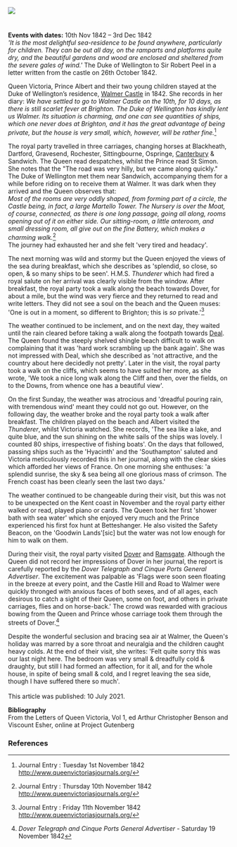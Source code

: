 <a href="https://www.kent-maps.online"><img src="https://www.kent-maps.online/juncture/ve-button.png"></a>
<param ve-config title="Queen Victoria at Walmer Castle" author="Michelle Crowther" layout="vtl" banner="https://raw.githubusercontent.com/kent-map/images/main/banners/19c.jpg">

<param ve-entity eid="Q2543161" aliases="Walmer Castle">
<param ve-entity eid="Q179224"  aliases="Dover">
<param ve-entity eid="Q736439" aliases="Ramsgate">

#

**Events with dates:** 10th Nov 1842 – 3rd Dec 1842   
_'It is the most delightful sea-residence to be found anywhere, particularly for children. They can be out all day, on the ramparts and platforms quite dry, and the beautiful gardens and wood are enclosed and sheltered from the severe gales of wind.'_ The Duke of Wellington to Sir Robert Peel in a letter written from the castle on 26th October 1842.
<param ve-image url="https://upload.wikimedia.org/wikipedia/commons/3/3a/Walmer_Castle_aerial_view.jpg" label="Walmer Castle Aerial View" attribution="Lieven Smits, CC BY-SA 3.0, via Wikimedia Commons">

Queen Victoria, Prince Albert and their two young children stayed at the Duke of Wellington’s residence, [Walmer Castle](https://www.english-heritage.org.uk/visit/places/walmer-castle-and-gardens/) in 1842. She records in her diary:
_We have settled to go to Walmer Castle on the 10th, for 10 days, as there is still scarlet fever at Brighton. The Duke of Wellington has kindly lent us Walmer. Its situation is charming, and one can see quantities of ships, which one never does at Brighton, and it has the great advantage of being private, but the house is very small, which, however, will be rather fine._[^ref1]
<param ve-image url="https://upload.wikimedia.org/wikipedia/commons/f/f4/Portrait_of_the_Duke_of_Wellington%2C_1844.jpg" label="Duke of Wellington, 1844" attribution="Antoine Claudet, Public domain, via Wikimedia Commons">

The royal party travelled in three carriages, changing horses at Blackheath, Dartford, Gravesend, Rochester, Sittingbourne, Ospringe, [Canterbury](/19c/19c-canterbury) & Sandwich. The Queen read despatches, whilst the Prince read St Simon. She notes that the "The road was very hilly, but we came along quickly." The Duke of Wellington met them near Sandwich, accompanying them for a while before riding on to receive them at Walmer. It was dark when they arrived and the Queen observes that:    
_Most of the rooms are very oddly shaped, from forming part of a circle, the Castle being, in fact, a large Martello Tower. The Nursery is over the Moat, of course, connected, as there is one long passage, going all along, rooms opening out of it on either side. Our sitting-room, a little anteroom, and small dressing room, all give out on the fine Battery, which makes a charming walk._[^ref2]   
The journey had exhausted her and she felt 'very tired and headacy'.
<param ve-image url="https://upload.wikimedia.org/wikipedia/commons/6/65/Walmer_Castle%2C_Walmer.JPG" label="Walmer Castle" attribution="Nessy-Pic, CC BY-SA 4.0, via Wikimedia Commons">

The next morning was wild and stormy but the Queen enjoyed the views of the sea during breakfast, which she describes as 'splendid, so close, so open, & so many ships to be seen'. H.M.S. _Thunderer_ which had fired a royal salute on her arrival was clearly visible from the window. After breakfast, the royal party took a walk along the beach towards Dover, for about a mile, but the wind was very fierce and they returned to read and write letters. They did not see a soul on the beach and the Queen muses: 'One is out in a moment, so different to Brighton; this is _so_ private.'[^ref3] 
<param ve-image url="https://upload.wikimedia.org/wikipedia/commons/c/c2/Ebenezer_Landells_-_The_Thunderer%2C_Man-of-War_firing_a_Royal_Salute_on_her_Majesties_arrival_at_Walmer_Castle_-_1842.jpg" label="H.M.S Thunderer firing a Royal Salute on her Majesties arrival at Walmer Castle" attribution="Ebenezer Landells, Public domain, via Wikimedia Commons">

The weather continued to be inclement, and on the next day, they waited until the rain cleared before taking a walk along the footpath towards [Deal](/19c/19c-deal). The Queen found the steeply shelved shingle beach difficult to walk on complaining that it was 'hard work scrambling up the bank again'. She was not impressed with Deal, which she described as 'not attractive, and the country about here decidedly not pretty'. Later in the visit, the royal party took a walk on the cliffs, which seems to have suited her more, as she wrote, 'We took a nice long walk along the Cliff and then, over the fields, on to the Downs, from whence one has a beautiful view'.
<param ve-image url="https://upload.wikimedia.org/wikipedia/commons/b/bf/Shingle_ridge_on_Walmer_Beach_-_geograph.org.uk_-_1503635.jpg" label="Shingle ridge on Walmer Beach" attribution="John Rostron">

On the first Sunday, the weather was atrocious and 'dreadful pouring rain, with tremendous wind' meant they could not go out. However, on the following day, the weather broke and the royal party took a walk after breakfast.  The children played on the beach and Albert visited the _Thunderer_, whilst Victoria watched.  She records, 'The sea like a lake, and quite blue, and the sun shining on the white sails of the ships was lovely. I counted 80 ships, irrespective of fishing boats'. On the days that followed, passing ships such as the 'Hyacinth' and the 'Southampton' saluted and Victoria meticulously recorded this in her journal, along with the clear skies which afforded her views of France. On one morning she enthuses: 'a splendid sunrise, the sky & sea being all one glorious mass of crimson. The French coast has been clearly seen the last two days.'
<param ve-image url="https://upload.wikimedia.org/wikipedia/commons/d/d6/View_towards_the_sea_from_Walmer_Castle_-_geograph.org.uk_-_1631916.jpg" label="View towards the sea from Walmer Castle" attribution="Rose and Trev Clough">

The weather continued to be changeable during their visit, but this was not to be unexpected on the Kent coast in November and the royal party either walked or read, played piano or cards. The Queen took her first 'shower bath with sea water' which she enjoyed very much and the Prince experienced his first fox hunt at Betteshanger.  He also visited the Safety Beacon, on the 'Goodwin Lands'[sic] but the water was not low enough for him to walk on them. 
<param ve-image url="https://upload.wikimedia.org/wikipedia/commons/f/f7/A_draught_of_the_Goodwin_Sands_Pl.XXII_P169_RMG_A8031-D.tiff" label="A draught of the Goodwin Sands" attribution="Unknown author, Public domain, via Wikimedia Commons, National Maritime Museum, Greenwich, London">

During their visit, the royal party visited [Dover](/19c/19c-dover) and [Ramsgate](/19c/19c-ramsgate).  Although the Queen did not record her impressions of Dover in her journal, the report is carefully reported by the _Dover Telegraph and Cinque Ports General Advertiser_. The excitement was palpable as 'Flags were soon seen floating in the breeze at every point, and the Castle Hill and Road to Walmer were quickly thronged with anxious faces of both sexes, and of all ages, each desirous to catch a sight of their Queen, some on foot, and others in private carriages, flies and on horse-back.' The crowd was rewarded with gracious bowing from the Queen and Prince whose carriage took them through the streets of Dover.[^ref4]
<param ve-image url="https://raw.githubusercontent.com/kent-map/images/main/dickens/Snargate_St_Dover_1830.jpg" label="Snargate St Dover c.1830" attribution="Drawn by G.Shepherd">

Despite the wonderful seclusion and bracing sea air at Walmer, the Queen's holiday was marred by a sore throat and neuralgia and the children caught heavy colds. At the end of their visit, she writes: 'Felt quite sorry this was our last night here. The bedroom was very small & dreadfully cold & draughty, but still I had formed an affection, for it all, and for the whole house, in spite of being small & cold, and I regret leaving the sea side, though I have suffered there so much'. 
<br><br>
This article was published: 10 July 2021.
<param ve-image url="https://upload.wikimedia.org/wikipedia/commons/2/2d/Walmer_Castle_-_central_corridor.jpg" label="Walmer Castle central corridor" attribution="Ester Wetherveld https://www.flickr.com/photos/westher/, CC BY 2.0 https://creativecommons.org/licenses/by/2.0, via Wikimedia Commons">

**Bibliography**  
From the Letters of Queen Victoria, Vol 1, ed Arthur Christopher Benson and Viscount Esher, online at Project Gutenberg

### References
[^ref1]: Journal Entry : Tuesday 1st November 1842 http://www.queenvictoriasjournals.org/   
[^ref2]: Journal Entry : Thursday 10th November 1842 http://www.queenvictoriasjournals.org/  
[^ref3]: Journal Entry : Friday 11th November 1842 http://www.queenvictoriasjournals.org/   
[^ref4]: _Dover Telegraph and Cinque Ports General Advertiser_ - Saturday 19 November 1842
[^ref5]: Journal Entry : Saturday 3rd December 1842 http://www.queenvictoriasjournals.org/   
 
